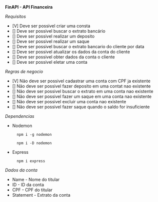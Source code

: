 **FinAPI - API Financeira**

*Requisitos*

- [V] Deve ser possivel criar uma consta
- [] Deve ser possivel buscar o extrato bancário
- [] Deve ser possivel realizar um deposito
- [] Deve ser possivel realizar um saque
- [] Deve ser possivel buscar o extrato bancario do cliente por data
- [] Deve ser possivel atualizar os dados da conta do cliente
- [] Deve ser possivel obter dados da conta o cliente
- [] Deve ser possivel eletar uma conta


*Regras de negocio*

- [V] Não deve ser possivel cadastrar uma conta com CPF ja existente
- [] Não deve ser possivel fazer deposito em uma contat nao existente
- [] Não deve ser possivel buscar o extrato em uma conta nao existente
- [] Não deve ser possivel fazer um saque em uma conta nao existente
- [] Não deve ser possivel excluir uma conta nao existente
- [] Não deve ser possivel fazer saque quando o saldo for insuficiente

*Dependencias*

- Nodemon

        npm i -g nodemon

        npm i -D nodemon

- Express

        npm i express

*Dados da conta*

- Name
        - Nome do titular
- ID
        - ID da conta
- CPF
        - CPF do titular
- Statement
        - Extrato da conta